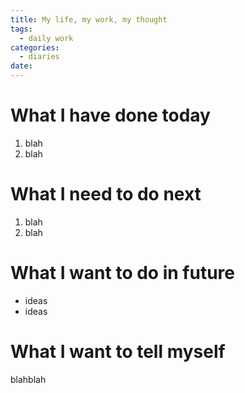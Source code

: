 ```yaml
---
title: My life, my work, my thought
tags:
  - daily work
categories:
  - diaries
date: 
---
```

# What I have done today

1. blah 
2. blah

# What I need to do next

1. blah
2. blah

# What I want to do in future
- ideas 
- ideas

# What I want to tell myself
blahblah